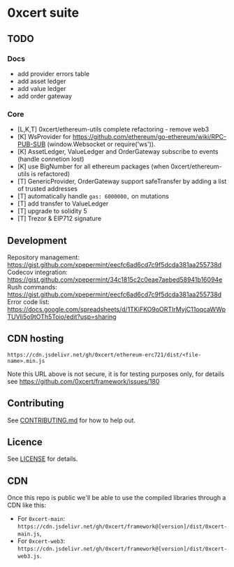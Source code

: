 # 0xcert suite

## TODO

### Docs

- add provider errors table
- add asset ledger
- add value ledger
- add order gateway

### Core

- [L,K,T] 0xcert/ethereum-utils complete refactoring - remove web3
- [K] WsProvider for https://github.com/ethereum/go-ethereum/wiki/RPC-PUB-SUB (window.Websocket or require('ws')).
- [K] AssetLedger, ValueLedger and OrderGateway subscribe to events (handle connetion lost)
- [K] use BigNumber for all ethereum packages (when 0xcert/ethereum-utils is refactored)
- [T] GenericProvider, OrderGateway support safeTransfer by adding a list of trusted addresses
- [T] automatically handle `gas: 6000000,` on mutations
- [T] add transfer to ValueLedger
- [T] upgrade to solidity 5
- [T] Trezor & EIP712 signature

## Development

Repository management: https://gist.github.com/xpepermint/eecfc6ad6cd7c9f5dcda381aa255738d
Codecov integration: https://gist.github.com/xpepermint/34c1815c2c0eae7aebed58941b16094e
Rush commands: https://gist.github.com/xpepermint/eecfc6ad6cd7c9f5dcda381aa255738d
Error code list: https://docs.google.com/spreadsheets/d/1TKiFKO9oORTIrMyjC11oqcaWWpTUVli5o9tOTh5Toio/edit?usp=sharing

## CDN hosting

```
https://cdn.jsdelivr.net/gh/0xcert/ethereum-erc721/dist/<file-name>.min.js
```

Note this URL above is not secure, it is for testing purposes only, for details see https://github.com/0xcert/framework/issues/180

## Contributing

See [CONTRIBUTING.md](https://github.com/0xcert/suite/blob/master/CONTRIBUTING.md) for how to help out.

## Licence

See [LICENSE](https://github.com/0xcert/suite/blob/master/LICENCE) for details.

## CDN
Once this repo is public we'll be able to use the compiled libraries through a CDN like this:
* For `0xcert-main`: `https://cdn.jsdelivr.net/gh/0xcert/framework@[version]/dist/0xcert-main.js`,
* For `0xcert-web3`: `https://cdn.jsdelivr.net/gh/0xcert/framework@[version]/dist/0xcert-web3.js`.
